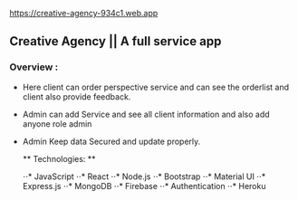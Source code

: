 https://creative-agency-934c1.web.app

## Creative Agency ||  A full service app

### Overview : 
-  Here client can order perspective service and can see the orderlist and client also provide feedback.
-  Admin can add Service and see all client information and also add anyone role admin 
-  Admin Keep data Secured and update properly.

    ** Technologies: **

    ⋅⋅* JavaScript
     ⋅⋅* React
    ⋅⋅* Node.js
     ⋅⋅* Bootstrap
     ⋅⋅* Material UI
     ⋅⋅* Express.js 
     ⋅⋅* MongoDB 
    ⋅⋅* Firebase
    ⋅⋅* Authentication
    ⋅⋅* Heroku